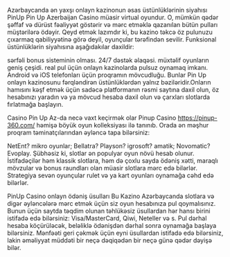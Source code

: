 Azərbaycanda ən yaxşı onlayn kazinonun əsas üstünlüklərinin siyahısı PinUp
Pin Up Azerbaijan Casino müasir virtual oyundur. O, mümkün qədər şəffaf və dürüst fəaliyyət göstərir və mərc etməklə qazanılan bütün pulları müştərilərə ödəyir. Qeyd etmək lazımdır ki, bu kazino təkcə öz pulunuzu çıxarmaq qabiliyyətinə görə deyil, oyunçular tərəfindən sevilir. Funksional üstünlüklərin siyahısına aşağıdakılar daxildir:

sərfəli bonus sisteminin olması.
24/7 dəstək əlaqəsi.
müxtəlif oyunların geniş çeşidi.
real pul üçün onlayn kazinolarda pulsuz oynamaq imkanı.
Android və iOS telefonları üçün proqramın mövcudluğu.
Bunlar Pin Up onlayn kazinosunu fərqləndirən üstünlüklərdən yalnız bəziləridir.Onların hamısını kəşf etmək üçün sadəcə platformanın rəsmi saytına daxil olun, öz hesabınızı yaradın və ya mövcud hesaba daxil olun və çarxları slotlarda fırlatmağa başlayın.

Casino Pin Up Az-da necə vaxt keçirmək olar
Pinup Casino https://pinup-360.com/ həmişə böyük oyun kolleksiyası ilə tanınıb. Orada ən məşhur proqram təminatçılarından əyləncə tapa bilərsiniz:

NetEnt?
mikro oyunlar;
Bellatra?
Playson?
igrosoft?
amatik;
Novomatic?
Evoplay.
Şübhəsiz ki, slotlar ən populyar oyun növü hesab olunur. İstifadəçilər həm klassik slotlara, həm də çoxlu sayda ödəniş xətti, maraqlı mövzular və bonus raundları olan müasir slotlara mərc edə bilərlər. Strategiya sevən oyunçular rulet və ya kart oyunları oynamağa cəhd edə bilərlər.

PinUp Casino onlayn ödəniş üsulları
Bu Kazino Azərbaycanda slotlara və digər əyləncələrə mərc etmək üçün siz oyun hesabınıza pul qoymalısınız. Bunun üçün saytda təqdim olunan təhlükəsiz üsullardan hər hansı birini istifadə edə bilərsiniz: Visa/MasterCard, Qiwi, Neteller və s. Pul dərhal hesaba köçürüləcək, beləliklə ödənişdən dərhal sonra oynamağa başlaya bilərsiniz. Mənfəəti geri çəkmək üçün eyni üsullardan istifadə edə bilərsiniz, lakin əməliyyat müddəti bir neçə dəqiqədən bir neçə günə qədər dəyişə bilər.
